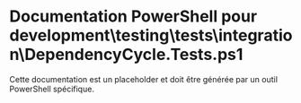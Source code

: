 # Documentation PowerShell pour development\testing\tests\integration\DependencyCycle.Tests.ps1

Cette documentation est un placeholder et doit être générée par un outil PowerShell spécifique.
